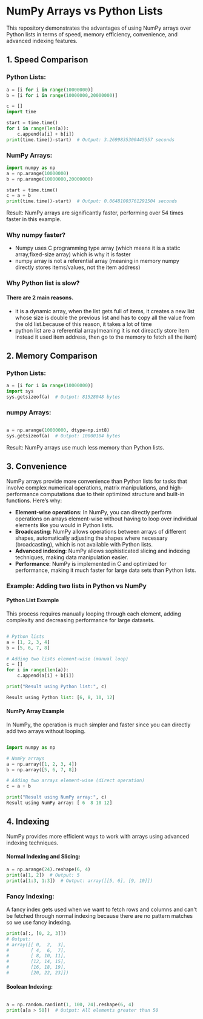 # NumPy Arrays vs Python Lists

This repository demonstrates the advantages of using NumPy arrays over Python lists in terms of speed, memory efficiency, convenience, and advanced indexing features.

## 1. Speed Comparison

### Python Lists:
```python
a = [i for i in range(10000000)]
b = [i for i in range(10000000,20000000)]

c = []
import time

start = time.time()
for i in range(len(a)):
    c.append(a[i] + b[i])
print(time.time()-start)  # Output: 3.2699835300445557 seconds
```

### NumPy Arrays:
```python
import numpy as np
a = np.arange(10000000)
b = np.arange(10000000,20000000)

start = time.time()
c = a + b
print(time.time()-start)  # Output: 0.06481003761291504 seconds
```

Result: NumPy arrays are significantly faster, performing over 54 times faster in this example.

### Why numpy faster?
- Numpy uses C programming type array (which means it is a static array,fixed-size array) which is why it is faster
- numpy array is not a referential array (meaning in memory numpy directly stores items/values, not the item address)

### Why Python list is slow?
#### There are 2 main reasons.
- it is a dynamic array, when the list gets full of items, it creates a new list whose size is double the previous list and has to copy all the value from the old list.because of this reason, it takes a lot of time
- python list are a referential array(meaning it is not direactly store item instead it used item address, then go to the memory to fetch all the item) 


## 2. Memory Comparison

### Python Lists:
```python
a = [i for i in range(10000000)]
import sys
sys.getsizeof(a)  # Output: 81528048 bytes
```

### numpy Arrays:

```python

a = np.arange(10000000, dtype=np.int8)
sys.getsizeof(a)  # Output: 10000104 bytes

```
Result: NumPy arrays use much less memory than Python lists.




## 3. Convenience

NumPy arrays provide more convenience than Python lists for tasks that involve complex numerical operations, matrix manipulations, and high-performance computations due to their optimized structure and built-in functions. Here’s why:

- **Element-wise operations**: In NumPy, you can directly perform operations on arrays element-wise without having to loop over individual elements like you would in Python lists.
- **Broadcasting**: NumPy allows operations between arrays of different shapes, automatically adjusting the shapes where necessary (broadcasting), which is not available with Python lists.
- **Advanced indexing**: NumPy allows sophisticated slicing and indexing techniques, making data manipulation easier.
- **Performance**: NumPy is implemented in C and optimized for performance, making it much faster for large data sets than Python lists.

### Example: Adding two lists in Python vs NumPy

#### Python List Example

This process requires manually looping through each element, adding complexity and decreasing performance for large datasets.

```python

# Python lists
a = [1, 2, 3, 4]
b = [5, 6, 7, 8]

# Adding two lists element-wise (manual loop)
c = []
for i in range(len(a)):
    c.append(a[i] + b[i])

print("Result using Python list:", c)

Result using Python list: [6, 8, 10, 12]
```

#### NumPy Array Example

In NumPy, the operation is much simpler and faster since you can directly add two arrays without looping.

```python

import numpy as np

# NumPy arrays
a = np.array([1, 2, 3, 4])
b = np.array([5, 6, 7, 8])

# Adding two arrays element-wise (direct operation)
c = a + b

print("Result using NumPy array:", c)
Result using NumPy array: [ 6  8 10 12]


```


## 4. Indexing

NumPy provides more efficient ways to work with arrays using advanced indexing techniques.

#### Normal Indexing and Slicing:

```python
a = np.arange(24).reshape(6, 4)
print(a[1, 2])  # Output: 5
print(a[1:3, 1:3])  # Output: array([[5, 6], [9, 10]])

```
### Fancy Indexing:

A fancy index gets used when we want to fetch rows and columns and can't be fetched through normal indexing because there are no pattern matches so we use fancy indexing.  

```python
print(a[:, [0, 2, 3]])
# Output:
# array([[ 0,  2,  3],
#        [ 4,  6,  7],
#        [ 8, 10, 11],
#        [12, 14, 15],
#        [16, 18, 19],
#        [20, 22, 23]])

```
#### Boolean Indexing:
```python

a = np.random.randint(1, 100, 24).reshape(6, 4)
print(a[a > 50])  # Output: All elements greater than 50

```





































































